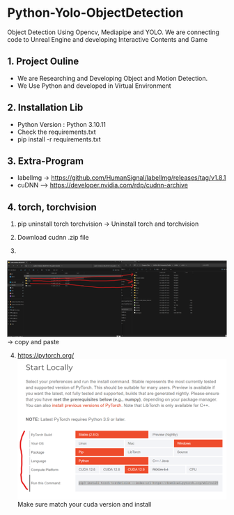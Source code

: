 # Python-Yolo-ObjectDetection
Object Detection Using Opencv, Mediapipe and YOLO. We are connecting code to Unreal Engine and developing Interactive Contents and Game


## 1. Project Ouline
- We are Researching and Developing Object and Motion Detection.
- We Use Python and developed in Virtual Environment

## 2. Installation Lib
- Python Version : Python 3.10.11
- Check the requirements.txt
- pip install -r requirements.txt

## 3. Extra-Program
- labellmg -> https://github.com/HumanSignal/labelImg/releases/tag/v1.8.1
- cuDNN --> https://developer.nvidia.com/rdp/cudnn-archive

## 4. torch, torchvision
1. pip uninstall torch torchvision -> Uninstall torch and torchvision
2. Download cudnn .zip file

3. 
![alt text](image.png) -> copy and paste

4. https://pytorch.org/
![alt text](image-1.png)
Make sure match your cuda version and install
